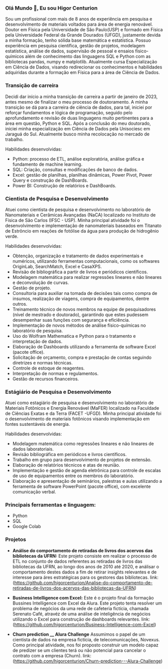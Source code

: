### Olá Mundo 👋, Eu sou Higor Centurion

Sou um profissional com mais de 8 anos de experiência em pesquisa e desenvolvimento de materiais voltados para área de energia renovável. Doutor em Física pela Universidade de São Paulo(USP) e formado em Física pela Universidade Federal da Grande Dourados (UFGD), justamente devida a minha formação, tenho sólida base matemática e estatística. Possuo experiência em pesquisa científica, gestão de projetos, modelagem estatística, análise de dados, supervisão de pessoal e ensaios físico-químicos além de conhecimento das linguagens SQL e Python com as bibliotecas pandas, numpy e matplotlib. Atualmente cursa Especialização em Ciência de Dados, visando redirecionar os conhecimentos e habilidades adquiridas durante a formação em Física para a área de Ciência de Dados.

### Transição de carreira
Decidi dar início a minha transição de carreira a partir de janeiro de 2023, antes mesmo de finalizar o meu processo de doutoramento. A minha transição se dá para a carreira de ciência de dados, para tal, iniciei por reforçar fundamentos e lógica de programação, seguido pelo aprofundamento e revisão de duas linguagens muito pertinentes para a área em questão, Python e SQL. Após a conclusão do meu doutorado, iniciei minha especialização em Ciência de Dados pela Unisociesc em Jaraguá do Sul. Atualmente busco minha recolocação no mercado de trabalho.

Habilidades desenvolvidas:
- Python: processo de ETL, análise exploratória, análise gráfica e fundamento de machine learning.
- SQL: Criação, consultas e modificações de banco de dados. 
- Excel: gestão de planilhas, planilhas dinâmicas, Power Pivot, Power Query e construção de DashBoards.
- Power BI: Construção de relatórios e DashBoards.

### Cientista de Pesquisa e Desenvolvimento
Atuei como cientista de pesquisa e desenvolvimento no laboratório de Nanomateriais e Cerâmicas Avançadas (NaCA) localizado no Instituto de Física de São Carlos (IFSC - USP). Minha principal atividade foi o desenvolvimento e implementação de nanomateriais baseados em Titanato de Estrôncio em reações de fotólise da água para produção de hidrogênio verde.

Habilidades desenvolvidas:
- Obtenção, organização e tratamento de dados experimentais e numéricos, utilizando ferramentas computacionais, como os softwares OriginLab, SearchMatch, Excel e CasaXPS.
- Revisão de bibliográfica a partir de livros e periódicos científicos.
- Modelagem matemática para realizar regressões lineares e não lineares e deconvolução de curvas.
- Gestão de projeto.
- Consultoria para auxiliar na tomada de decisões tais como compra de insumos, realização de viagens, compra de equipamentos, dentre outros.
- Treinamento técnico de novos membros na equipe de pesquisadores (nível de mestrado e doutorado), garantindo que estes pudessem desempenhar suas funções com segurança e eficiência.
- Implementação de novos métodos de análise físico-químicas no laboratório de pesquisa.
- Uso do Wolfram Mathematica e Python para o tratamento e interpretação de dados.
- Elaboração de Dashboards utilizando a ferramenta de software Excel (pacote office).
- Solicitação de orçamento, compra e prestação de contas seguindo diretrizes e normas técnicas.
- Controle de estoque de reagentes.
- Interpretação de normas e regulamentos.
- Gestão de recursos financeiros.

### Estágiário de Pesquisa e Desenvolvimento
Atuei como estagiário de pesquisa e desenvolvimento no laboratório de Materiais Fotônicos e Energia Renovável (MaFER) localizado na Faculdade de Ciências Exatas e da Terra (FACET -UFGD). Minha principal atividade foi o desenvolvimento de materiais fotônicos visando implementação em fontes sustentáveis de energia. 

Habilidades desenvolvidas:
- Modelagem matemática como regressões lineares e não lineares de dados laboratoriais. 
- Revisão bibliográfica em periódicos e livros científicos. 
- Trabalho em grupo para desenvolvimento de projetos de extensão.
- Elaboração de relatórios técnicos e atas de reunião.
- Implementação e gestão de agenda eletrônica para controle de escalas de uso de equipamentos entre os membros do laboratório.
- Elaboração e apresentação de seminários, palestras e aulas utilizando a ferramenta de software PowerPoint (pacote office), com excelente comunicação verbal.

### Principais ferramentas e linguagem:
- Python
- SQL
- Google Colab

### Projetos
- **Análise do comportamento de retiradas de livros dos acervos das bibliotecas da UFRN:**
Este projeto consiste em realizar o processo de ETL no conjunto de dados referentes as retiradas de livros das bibliotecas da UFRN, ao longo dos anos de 2010 até 2020, e análisar o comportamento destes dados a fim de retirar insights relevantes e de interesse para áres estratégicas para os gestores das bibliotecas.
link: (https://github.com/higorcenturion/Analise-do-comportamento-de-retiradas-de-livros-dos-acervos-das-bibliotecas-da-UFRN)

- **Business Intelligence com Excel:**
Este é o projeto final da formação Bussines Intelligence com Excel da Alura. Este projeto tenta resolver um problema de negócios da uma rede de cafeteria fictícia, chamada Serenato Café, atravéz de uma análise de inteligência de negócios utilizando o Excel para construção de dashboards relevantes.
link: (https://github.com/higorcenturion/Business-Intelligence-com-Excel)

- **Churn prediction __ Alura Challenge**
Assumimos o papel de um cientista de dados na empresa fictícia, de telecomunicações, Novexus. Como principal atividade, nos foi proposto construir um modelo capaz de predizer se um clientes terá ou não potencial para cancelar o contrato com a empresa (Churn).
link: (https://github.com/higorcenturion/Churn-prediction---Alura-Challenge)

<!--
**higorcenturion/higorcenturion** is a ✨ _special_ ✨ repository because its `README.md` (this file) appears on your GitHub profile.
